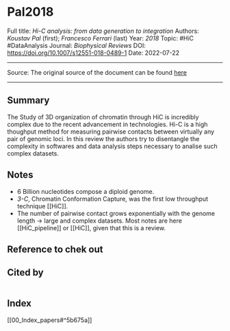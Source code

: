 # Pal2018
Full title: *Hi-C analysis: from data generation to integration*
Authors: *Koustav Pal* (first); *Francesco Ferrari* (last)
Year: *2018*
Topic: #HiC #DataAnalysis
Journal: *Biophysical Reviews*
DOI: https://doi.org/10.1007/s12551-018-0489-1
Date: 2022-07-22

---

Source: The original source of the document can be found [here](https://link.springer.com/article/10.1007/s12551-018-0489-1#article-info)

---

## Summary
The Study of 3D organization of chromatin through HiC is incredibly complex due to the recent advancement in technologies. Hi-C is a high thoughput method for measuring pairwise contacts between virtually any pair of genomic loci. In this review the authors try to disentangle the complexity in softwares and data analysis steps necessary to analise such complex datasets.

## Notes
- 6 Billion nucleotides compose a diploid genome.
- *3-C*, Chromatin Conformation Capture, was the first low throughput technique [[HiC]].
- The number of pairwise contact grows exponentially with the genome length -> large and complex datasets.
Most notes are here [[HiC_pipeline]] or [[HiC]], given that this is a review.

## Reference to chek out

## Cited by
```query

```

## Index
[[00_Index_papers#^5b675a]]